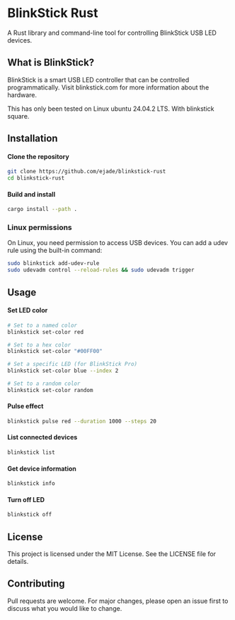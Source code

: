 # BlinkStick Rust
A Rust library and command-line tool for controlling BlinkStick USB LED devices.
## What is BlinkStick?
BlinkStick is a smart USB LED controller that can be controlled programmatically. Visit blinkstick.com for more information about the hardware.

This has only been tested on Linux ubuntu 24.04.2 LTS. With blinkstick square.

## Installation

#### Clone the repository
```bash
git clone https://github.com/ejade/blinkstick-rust
cd blinkstick-rust
```

#### Build and install
```bash
cargo install --path .
```
### Linux permissions
On Linux, you need permission to access USB devices. You can add a udev rule using the built-in command:
```bash
sudo blinkstick add-udev-rule
sudo udevadm control --reload-rules && sudo udevadm trigger
```

## Usage

#### Set LED color
```bash
# Set to a named color
blinkstick set-color red

# Set to a hex color
blinkstick set-color "#00FF00"

# Set a specific LED (for BlinkStick Pro)
blinkstick set-color blue --index 2

# Set to a random color
blinkstick set-color random
```

#### Pulse effect
```bash
blinkstick pulse red --duration 1000 --steps 20
```
#### List connected devices
```bash
blinkstick list
```
#### Get device information
```bash
blinkstick info
```
#### Turn off LED
```bash
blinkstick off
```

## License
This project is licensed under the MIT License. See the LICENSE file for details.

## Contributing
Pull requests are welcome. For major changes, please open an issue first to discuss what you would like to change.

